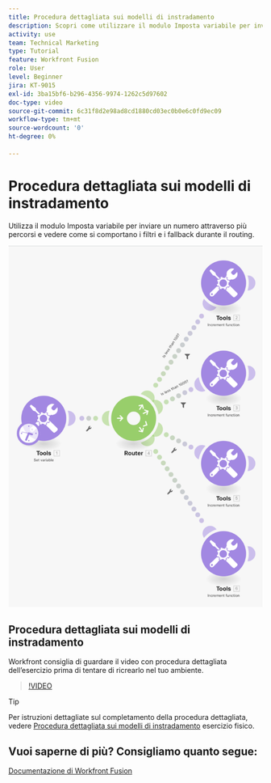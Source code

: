 ```yaml
---
title: Procedura dettagliata sui modelli di instradamento
description: Scopri come utilizzare il modulo Imposta variabile per inviare un numero attraverso più percorsi e vedere come si comportano filtri e fallback in [!DNL Adobe Workfront Fusion].
activity: use
team: Technical Marketing
type: Tutorial
feature: Workfront Fusion
role: User
level: Beginner
jira: KT-9015
exl-id: 3ba15bf6-b296-4356-9974-1262c5d97602
doc-type: video
source-git-commit: 6c31f8d2e98ad8cd1880cd03ec0b0e6c0fd9ec09
workflow-type: tm+mt
source-wordcount: '0'
ht-degree: 0%

---
```


# Procedura dettagliata sui modelli di instradamento

Utilizza il modulo Imposta variabile per inviare un numero attraverso più percorsi e vedere come si comportano i filtri e i fallback durante il routing.

![Immagine dello scenario Fusion](assets/universal-connectors-and-routing-7.png)

## Procedura dettagliata sui modelli di instradamento

Workfront consiglia di guardare il video con procedura dettagliata dell’esercizio prima di tentare di ricrearlo nel tuo ambiente.

>[!VIDEO](https://video.tv.adobe.com/v/335274/?quality=12&learn=on)

>[!TIP]
>
>Per istruzioni dettagliate sul completamento della procedura dettagliata, vedere [Procedura dettagliata sui modelli di instradamento](https://experienceleague.adobe.com/docs/workfront-learn/tutorials-workfront/fusion/exercises/routing-patterns.html?lang=en) esercizio fisico.


## Vuoi saperne di più? Consigliamo quanto segue:

[Documentazione di Workfront Fusion](https://experienceleague.adobe.com/docs/workfront/using/adobe-workfront-fusion/workfront-fusion-2.html?lang=en)
